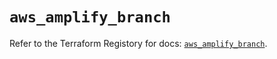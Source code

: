 # `aws_amplify_branch`

Refer to the Terraform Registory for docs: [`aws_amplify_branch`](https://registry.terraform.io/providers/hashicorp/aws/5.22.0/docs/resources/amplify_branch).
